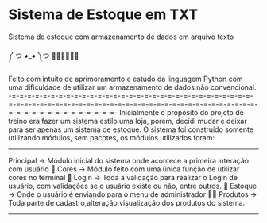 # Sistema de Estoque em TXT
 Sistema de estoque com armazenamento de dados em arquivo texto

༼ つ ◕_◕ ༽つ 🐍🐍🐍🐍🐍🐍


Feito com intuito de aprimoramento e estudo da linguagem Python com uma dificuldade de utilizar um armazenamento de dados não convencional.
-=-=-=-=-=-=-=-=-=-=-=-=-=-=-=-=-=-=-=-=-=-=-=-=-=-=-=-=-=-=-=-=-=-=-=-=-=-=-=-=-=-=-=-=-=-=-=-=-=-=-=-=-=-=-=-=-=-=-=-=-=-=-=-=-=-=-=-=-=-=-=-=-=-=-=-=-=-
Inicialmente o propósito do projeto de treino era fazer um sistema estilo uma loja, porém, decidi mudar e deixar para ser apenas um sistema de estoque.
O sistema foi construído somente utilizando módulos, sem pacotes, os módulos utilizados foram:
_______________________________________________________________________________________________________________________
Principal → Módulo inicial do sistema onde acontece a primeira interação com usuário
🤖
Cores → Módulo feito com uma única função de utilizar cores no terminal 
👻
Login → Toda a validação para realizar o Login de usuário, com validações se o usuário existe ou não, entre outros.
🐍
Estoque → Onde o usuário é enviando para o menu de administrador
🧑‍💻
Produtos → Toda parte de cadastro,alteração,visualização dos produtos do sistema.
_______________________________________________________________________________________________________________________

